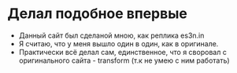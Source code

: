 # Делал подобное впервые
- Данный сайт был сделаной мною, как реплика es3n.in
- Я считаю, что у меня вышло один в один, как в оригинале.
- Практически всё делал сам, единственное, что я своровал с оригинального сайта - transform (т.к не умею с ним работать)

